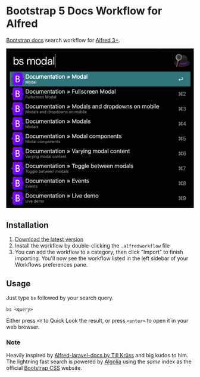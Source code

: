 # Bootstrap 5 Docs Workflow for Alfred

[Bootstrap docs](https://getbootstrap.com/docs) search workflow for [Alfred 3+](https://www.alfredapp.com).

![Screenshot](screenshot.png)

## Installation

1. [Download the latest version](https://github.com/jerryklimcik/alfred-bootstrap-docs/releases/download/0.1.0/Alfred.Bootstrap.Docs.alfredworkflow)
2. Install the workflow by double-clicking the `.alfredworkflow` file
3. You can add the workflow to a category, then click "Import" to finish importing. You'll now see the workflow listed in the left sidebar of your Workflows preferences pane.

## Usage

Just type `bs` followed by your search query.

```
bs <query>
```

Either press `⌘Y` to Quick Look the result, or press `<enter>` to open it in your web browser.

### Note

Heavily inspired by [Alfred-laravel-docs by Till Krüss](https://github.com/tillkruss/alfred-laravel-docs) and big kudos to him.
The lightning fast search is powered by [Algolia](https://www.algolia.com) using the _same_ index as the official [Bootstrap CSS](https://getbootstrap.com) website.
